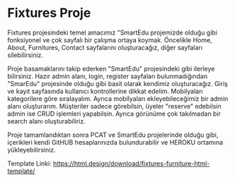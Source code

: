 # Fixtures Proje

Fixtures projesindeki temel amacımız "SmartEdu projemizde olduğu gibi fonksiyonel ve çok sayfalı bir çalışma ortaya koymak. Öncelikle Home, About, Furnitures, Contact sayfalarını oluşturacağız, diğer sayfaları silebilirsiniz.

Proje basamaklarını takip ederken "SmartEdu" projesindeki gibi ilerleye bilirsiniz. Hazır admin alanı, login, register  sayfaları bulunmadığından "SmarEdu" projesinde olduğu gibi basit olarak kendimiz oluşturacağız. Giriş ve kayıt sayfasında kullanıcı kontrollerine dikkat edelim. Mobilyaları kategorilere göre sıralayalım. Ayrıca mobilyaları ekleyebileceğimiz bir admin alanı oluşturarım. Müşteriler sadece görebilsin, üyeler "reserve" edebilsin admin ise CRUD işlemleri yapabilsin. Ayrıca görünüme çok takılmadan bir search alanı oluşturabiliriz.

Proje tamamlandıktan sonra PCAT ve SmartEdu projelerinde olduğu gibi, içerikleri kendi GitHUB hesaplarınızda bulundurabilir ve HEROKU ortamına yükleyebilirsiniz.

Template Linki: https://html.design/download/fixtures-furniture-html-template/
